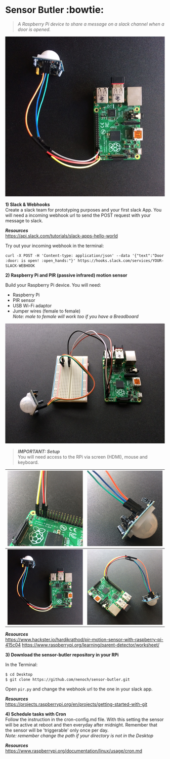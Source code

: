 # Sensor Butler <span style="font-size: 30px;">:bowtie:</span>

> _A Raspberry Pi device to share a message on a slack channel when a door is opened._

![Raspberry Pi & PIR sensor](./imgs/IMG_6418.JPG)  

**1) Slack & Webhooks**    
Create a slack team for prototyping purposes and your first slack App. You will need a incoming webhook url to send the POST request with your message to slack.

**_Resources_**    
https://api.slack.com/tutorials/slack-apps-hello-world  

Try out your incoming webhook in the terminal:
```
curl -X POST -H 'Content-type: application/json' --data '{"text":"Door :door: is open! :open_hands:"}' https://hooks.slack.com/services/YOUR-SLACK-WEBHOOK
```
**2) Raspberry Pi and PIR (passive infrared) motion sensor**  

Build your Raspberry Pi device. You will need:
* Raspberry Pi
* PIR sensor  
* USB Wi-Fi adaptor
* Jumper wires (female to female)   
_Note: male to female will work too if you have a Breadboard_

![Raspberry Pi & PIR sensor](./imgs/IMG_6392.JPG)

> **_IMPORTANT: Setup_**   
You will need access to the RPi via screen (HDMI), mouse and keyboard.

![wiring detail 1](./imgs/IMG_6419.JPG) | ![wiring detail 2](./imgs/IMG_6420.JPG)
------------ | -------------
![wiring detail 3](./imgs/IMG_6418.JPG) | ![wiring detail 4](./imgs/IMG_6421.JPG)

**_Resources_**    
https://www.hackster.io/hardikrathod/pir-motion-sensor-with-raspberry-pi-415c04
https://www.raspberrypi.org/learning/parent-detector/worksheet/

**3) Download the sensor-butler repository in your RPi**  

In the Terminal:
```
$ cd Desktop
$ git clone https://github.com/nenoch/sensor-butler.git
```
Open ```pir.py``` and change the webhook url to the one in your slack app.

**_Resources_**    
https://projects.raspberrypi.org/en/projects/getting-started-with-git

**4) Schedule tasks with Cron**  
Follow the instruction in the cron-config.md file.
With this setting the sensor will be active at reboot and then everyday after midnight. Remember that the sensor will be 'triggerable' only once per day.   
_Note: remember change the path if your directory is not in the Desktop_

**_Resources_**    
https://www.raspberrypi.org/documentation/linux/usage/cron.md
